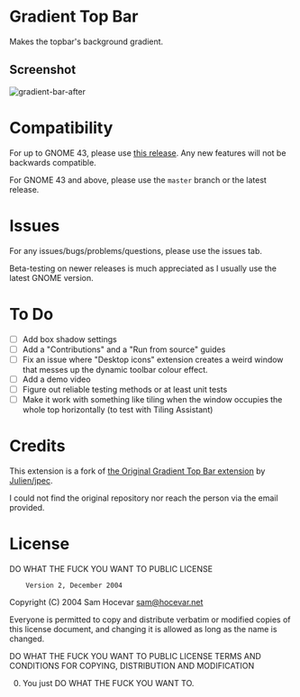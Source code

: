 # Gradient Top Bar

Makes the topbar's background gradient.


## Screenshot
![gradient-bar-after](https://user-images.githubusercontent.com/3801306/236593253-bce6342f-67d4-4e68-9c1e-85db33074dfe.png)


# Compatibility

For up to GNOME 43, please use [this release](https://github.com/petar-v/gradienttopbar/releases/tag/44-0). Any new features will not be backwards compatible.

For GNOME 43 and above, please use the `master` branch or the latest release.

# Issues

For any issues/bugs/problems/questions, please use the issues tab.

Beta-testing on newer releases is much appreciated as I usually use the latest GNOME version.

# To Do

- [ ] Add box shadow settings
- [ ] Add a "Contributions" and a "Run from source" guides
- [ ] Fix an issue where "Desktop icons" extension creates a weird window that messes up the dynamic toolbar colour effect.
- [ ] Add a demo video
- [ ] Figure out reliable testing methods or at least unit tests
- [ ] Make it work with something like tiling when the window occupies the whole top horizontally (to test with Tiling Assistant)

# Credits
This extension is a fork of [the Original Gradient Top Bar extension](https://extensions.gnome.org/extension/1264/gradient-top-bar/) by [Julien/jpec](https://peclu.net/).

I could not find the original repository nor reach the person via the email provided.

# License

DO WHAT THE FUCK YOU WANT TO PUBLIC LICENSE

        Version 2, December 2004

Copyright (C) 2004 Sam Hocevar <sam@hocevar.net>

Everyone is permitted to copy and distribute verbatim or modified
copies of this license document, and changing it is allowed as long
as the name is changed.

DO WHAT THE FUCK YOU WANT TO PUBLIC LICENSE
TERMS AND CONDITIONS FOR COPYING, DISTRIBUTION AND MODIFICATION

0. You just DO WHAT THE FUCK YOU WANT TO.
